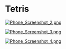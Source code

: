 # Tetris

[![Phone_Screenshot_2.png](https://s1.postimg.org/4mmgxd1udb/Phone_Screenshot_2.png)](https://postimg.org/image/1yx0n08t17/)

[![Phone_Screenshot_3.png](https://s1.postimg.org/130j7k79sv/Phone_Screenshot_3.png)](https://postimg.org/image/1h6yyffknv/)

[![Phone_Screenshot_4.png](https://s1.postimg.org/3xt7dcnykv/Phone_Screenshot_4.png)](https://postimg.org/image/7hf535qocr/)
